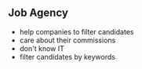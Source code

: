 Job Agency
---------

* help companies to filter candidates
* care about their commissions
* don't know IT
* filter candidates by keywords